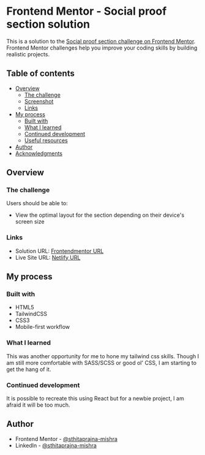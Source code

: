 # Frontend Mentor - Social proof section solution

This is a solution to the [Social proof section challenge on Frontend Mentor](https://www.frontendmentor.io/challenges/social-proof-section-6e0qTv_bA). Frontend Mentor challenges help you improve your coding skills by building realistic projects.

## Table of contents

- [Overview](#overview)
  - [The challenge](#the-challenge)
  - [Screenshot](#screenshot)
  - [Links](#links)
- [My process](#my-process)
  - [Built with](#built-with)
  - [What I learned](#what-i-learned)
  - [Continued development](#continued-development)
  - [Useful resources](#useful-resources)
- [Author](#author)
- [Acknowledgments](#acknowledgments)

## Overview

### The challenge

Users should be able to:

- View the optimal layout for the section depending on their device's screen size

### Links

- Solution URL: [Frontendmentor URL](https://www.frontendmentor.io/solutions/social-proof-section-using-tailwind-css-YjQfKIUM6T)
- Live Site URL: [Netlify URL](https://social-proof-section-fe-mentor.netlify.app/)

## My process

### Built with

- HTML5
- TailwindCSS
- CSS3
- Mobile-first workflow

### What I learned

This was another opportunity for me to hone my tailwind css skills. Though I am still more comfortable with SASS/SCSS or good ol' CSS, I am starting to get the hang of it.

### Continued development

It is possible to recreate this using React but for a newbie project, I am afraid it will be too much.

## Author

- Frontend Mentor - [@sthitaprajna-mishra](https://www.frontendmentor.io/profile/sthitaprajna-mishra)
- LinkedIn - [@sthitaprajna-mishra](https://www.linkedin.com/in/sthitaprajna-mishra-b63940153/)
